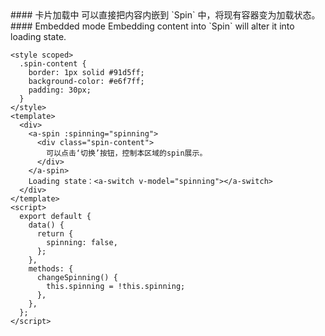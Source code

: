 <cn>
#### 卡片加载中
可以直接把内容内嵌到 `Spin` 中，将现有容器变为加载状态。
</cn>

<us>
#### Embedded mode
Embedding content into `Spin` will alter it into loading state.
</us>

```tpl
<style scoped>
  .spin-content {
    border: 1px solid #91d5ff;
    background-color: #e6f7ff;
    padding: 30px;
  }
</style>
<template>
  <div>
    <a-spin :spinning="spinning">
      <div class="spin-content">
        可以点击‘切换’按钮，控制本区域的spin展示。
      </div>
    </a-spin>
    Loading state：<a-switch v-model="spinning"></a-switch>
  </div>
</template>
<script>
  export default {
    data() {
      return {
        spinning: false,
      };
    },
    methods: {
      changeSpinning() {
        this.spinning = !this.spinning;
      },
    },
  };
</script>
```
